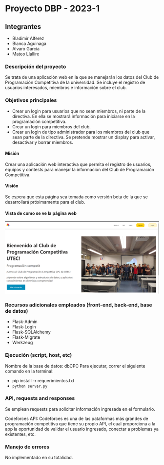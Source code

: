 # Proyecto DBP - 2023-1

## Integrantes

- Bladimir Alferez
- Bianca Aguinaga
- Alvaro García
- Mateo Llallire

### Descripción del proyecto

Se trata de una aplicación web en la que se manejarán los datos del Club de Programación Competitiva de la universidad. Se incluye el registro de usuarios interesados, miembros e información sobre el club.

### Objetivos principales

- Crear un login para usuarios que no sean miembros, ni parte de la directiva. En ella se mostrará información para iniciarse en la programación competitiva.
- Crear un login para miembros del club. 
- Crear un login de tipo administrador para los miembros del club que sean parte de la directiva. Se pretende mostrar un display para activar, desactivar y borrar miembros.

#### Misión

Crear una aplicación web interactiva que permita el registro de usuarios, equipos y contests para manejar la información del Club de Programación Competitiva.

#### Visión

Se espera que esta página sea tomada como versión beta de la que se desarrollará próximamente para el club.

#### Vista de como se ve la página web

![Diagrama del proyecto](static/images/home.png)


### Recursos adicionales empleados (front-end, back-end, base de datos)

- Flask-Admin
- Flask-Login
- Flask-SQLAlchemy
- Flask-Migrate
- Werkzeug

### Ejecución (script, host, etc)

Nombre de la base de datos: dbCPC
Para ejecutar, correr el siguiente comando en la terminal:
- pip install -r requerimientos.txt
- `python server.py`

### API, requests and responses

Se emplean requests para solicitar información ingresada en el formulario.

Codeforces API: Codeforces es una de las pataformas más grandes de programación competitiva que tiene su propio API, el cual proporciona a la app la oportunidad de validar el usuario ingresado, conectar a problemas ya existentes, etc.

### Manejo de errores

No implementado en su totalidad.
